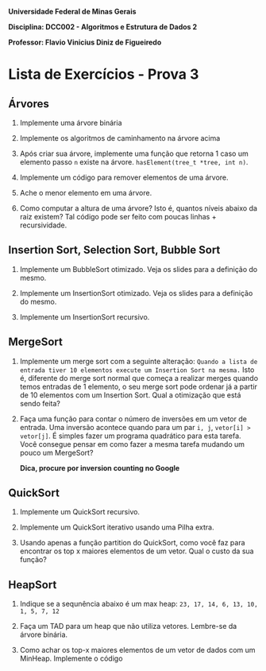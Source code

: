 **Universidade Federal de Minas Gerais**

**Disciplina: DCC002 - Algoritmos e Estrutura de Dados 2**

**Professor: Flavio Vinicius Diniz de Figueiredo**

# Lista de Exercícios - Prova 3

## Árvores

1. Implemente uma árvore binária

1. Implemente os algoritmos de caminhamento na árvore acima

1. Após criar sua árvore, implemente uma função que retorna 1 caso um
   elemento passo `n` existe na árvore. `hasElement(tree_t *tree, int n)`.

1. Implemente um código para remover elementos de uma árvore.

1. Ache o menor elemento em uma árvore.

1. Como computar a altura de uma árvore? Isto é, quantos níveis abaixo da
   raiz existem? Tal código pode ser feito com poucas linhas + recursividade.

## Insertion Sort, Selection Sort, Bubble Sort

1. Implemente um BubbleSort otimizado. Veja os slides para a definição do
   mesmo.

1. Implemente um InsertionSort otimizado. Veja os slides para a definição do
   mesmo.
   
1. Implemente um InsertionSort recursivo.

## MergeSort

1. Implemente um merge sort com a seguinte alteração: `Quando a lista de
   entrada tiver 10 elementos execute um Insertion Sort na mesma.` Isto é,
   diferente do merge sort normal que começa a realizar merges quando temos
   entradas de 1 elemento, o seu merge sort pode ordenar já a partir de 10
   elementos com um Insertion Sort. Qual a otimização que está sendo feita?

1. Faça uma função para contar o número de inversões em um vetor de entrada.
   Uma inversão acontece quando para um par `i, j`, `vetor[i] > vetor[j]`. É
   simples fazer um programa quadrático para esta tarefa. Você consegue pensar
   em como fazer a mesma tarefa mudando um pouco um MergeSort?

   **Dica, procure por inversion counting no Google**

## QuickSort

1. Implemente um QuickSort recursivo.

1. Implemente um QuickSort iterativo usando uma Pilha extra.

1. Usando apenas a função partition do QuickSort, como você faz para encontrar
   os top x maiores elementos de um vetor. Qual o custo da sua função?

## HeapSort

1. Indique se a sequnência abaixo é um max heap:
   `23, 17, 14, 6, 13, 10, 1, 5, 7, 12`
   
1. Faça um TAD para um heap que não utiliza vetores. Lembre-se da árvore binária.

1. Como achar os top-x maiores elementos de um vetor de dados com um MinHeap.
   Implemente o código
